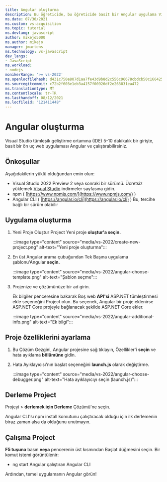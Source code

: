 ```yaml
---
title: Angular oluşturma
description: Bu öğreticide, bu öğreticide basit bir Angular uygulama Visual Studio.
ms.date: 07/30/2021
ms.custom: vs-acquisition
ms.topic: tutorial
ms.devlang: javascript
author: mikejo5000
ms.author: mikejo
manager: jmartens
ms.technology: vs-javascript
dev_langs:
- JavaScript
ms.workload:
- nodejs
monikerRange: '>= vs-2022'
ms.openlocfilehash: d431c750e807d1aa7fe43d9b8d2c556c96678cbdcb50c166425a377228dc9172
ms.sourcegitcommit: c72b2f603e1eb3a4157f00926df2e263831ea472
ms.translationtype: MT
ms.contentlocale: tr-TR
ms.lasthandoff: 08/12/2021
ms.locfileid: "121411448"
---
```

# <a name="create-an-angular-app"></a>Angular oluşturma

Visual Studio tümleşik geliştirme ortamına (IDE) 5-10 dakikalık bir girişte, basit bir ön uç web uygulaması Angular ve çalıştırabilirsiniz.

## <a name="prerequisites"></a>Önkoşullar

Aşağıdakilerin yüklü olduğundan emin olun:

- Visual Studio 2022 Preview 2 veya sonraki bir sürümü. Ücretsiz yüklemek [Visual Studio](https://visualstudio.microsoft.com/downloads/) indirmeler sayfasına gidin.
- npm ( [https://www.npmjs.com/](https://www.npmjs.com/) ) 
- Angular CLI ( [https://angular.io/cli](https://angular.io/cli) ) Bu, tercihe bağlı bir sürüm olabilir

## <a name="create-your-app"></a>Uygulama oluşturma

1. Yeni Proje Oluştur Project Yeni proje **oluştur'a seçin.**

   :::image type="content" source="media/vs-2022/create-new-project.png" alt-text="Yeni proje oluşturma":::

1. En üst Angular arama çubuğundan Tek Başına uygulama şablonu'Angular **seçin.**

   :::image type="content" source="media/vs-2022/angular-choose-template.png" alt-text="Şablon seçme":::

1. Projenize ve çözümünüze bir ad girin. 

   Ek bilgiler penceresine bakarak Boş web **API'si** ASP.NET tümleştirmesi ekle seçeneğini Project olun. Bu seçenek, Angular bir proje eklenirse ASP.NET Core projeyle bağlanacak şekilde ASP.NET Core ekler.

   :::image type="content" source="media/vs-2022/angular-additional-info.png" alt-text="Ek bilgi":::

## <a name="set-the-project-properties"></a>Proje özelliklerini ayarlama

1. Bu Çözüm Gezgini, Angular projesine sağ tıklayın, Özellikler'i **seçin** ve hata ayıklama **bölümüne** gidin.

1. Hata Ayıklayıcısı'nın başlat seçeneğini **launch.js** olarak değiştirme.
 
   :::image type="content" source="media/vs-2022/angular-choose-debugger.png" alt-text="Hata ayıklayıcıyı seçin (launch.js)":::

## <a name="build-your-project"></a>Derleme Project

Projeyi   >  **derlemek için Derleme** Çözümü'ne seçin.

Angular CLI'sı npm install komutunu çalıştıracak olduğu için ilk derlemenin biraz zaman alsa da olduğunu unutmayın.

## <a name="start-your-project"></a>Çalışma Project

**F5 tuşuna** basın **veya** pencerenin üst kısmından Başlat düğmesini seçin. Bir komut istemi görüntülenir:

- ng start Angular çalıştıran Angular CLI

Ardından, temel uygulamanın Angular görün!